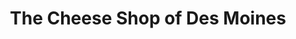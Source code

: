 ---
title: "The Cheese Shop of Des Moines"
url: /des-moines/the-cheese-shop-of-des-moines/
shop: cheese
---